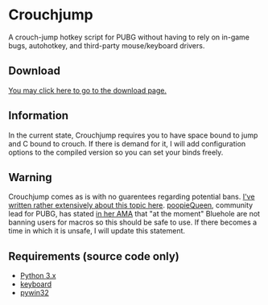 # Crouchjump
A crouch-jump hotkey script for PUBG without having to rely on in-game bugs, autohotkey, and third-party mouse/keyboard drivers.

## Download
[You may click here to go to the download page.](https://github.com/Snaacky/Crouchjump/releases/tag/v1.0)

## Information
In the current state, Crouchjump requires you to have space bound to jump and C bound to crouch. If there is demand for it, I will add configuration options to the compiled version so you can set your binds freely.

## Warning
Crouchjump comes as is with no guarentees regarding potential bans. [I've written rather extensively about this topic here](https://github.com/Snaacky/Crouchjump/issues/1). [poopieQueen](https://twitter.com/poopiequeen), community lead for PUBG, has stated [in her AMA](https://www.reddit.com/r/PUBATTLEGROUNDS/comments/72396a/iama_poopiequeen_ama/dnfg087/) that "at the moment" Bluehole are not banning users for macros so this should be safe to use. If there becomes a time in which it is unsafe, I will update this statement.

## Requirements (source code only)
* [Python 3.x](https://www.python.org/)
* [keyboard](https://github.com/boppreh/keyboard)
* [pywin32](https://sourceforge.net/projects/pywin32/files/?source=navbar)

